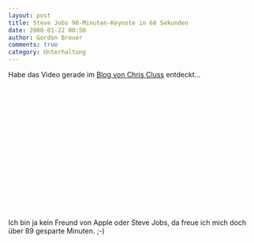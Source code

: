```yaml
---
layout: post
title: Steve Jobs 90-Minuten-Keynote in 60 Sekunden
date: 2008-01-22 00:50
author: Gordon Breuer
comments: true
category: Unterhaltung
---
```

<p>Habe das Video gerade im <a href="http://nibblersrevenge.cluss.de/archive/2008/01/21/the-steve-jobs-90-minute-keynote-in-60-seconds.aspx" target="_blank">Blog von Chris Cluss</a> entdeckt...</p>
<div id="showplayer">
<object classid="clsid:d27cdb6e-ae6d-11cf-96b8-444553540000" width="400" height="255" codebase="http://download.macromedia.com/pub/shockwave/cabs/flash/swflash.cab#version=6,0,40,0" name="showplayer">
<param name="width" value="400" />
<param name="height" value="255" />
<param name="name" value="showplayer" />
<param name="quality" value="best" />
<param name="src" value="http://blip.tv/scripts/flash/showplayer.swf?enablejs=true&amp;feedurl=http%3A%2F%2Fmahalodaily%2Eblip%2Etv%2Frss&amp;file=http%3A%2F%2Fblip%2Etv%2Frss%2Fflash%2F607879&amp;showplayerpath=http%3A%2F%2Fblip%2Etv%2Fscripts%2Fflash%2Fshowplayer%2Eswf" />
</object>
</div>
<p>Ich bin ja kein Freund von Apple oder Steve Jobs, da freue ich mich doch &uuml;ber 89 gesparte Minuten. ;-)</p>
